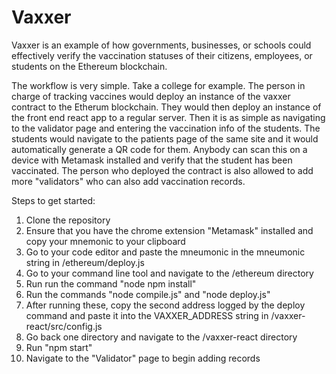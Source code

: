 # Vaxxer

Vaxxer is an example of how governments, businesses, or schools could effectively verify the vaccination statuses of their citizens, employees, or students on the Ethereum blockchain.

The workflow is very simple. Take a college for example. The person in charge of tracking vaccines would deploy an instance of the vaxxer contract to the Etherum blockchain. They would then deploy an instance of the front end react app to a regular server. Then it is as simple as navigating to the validator page and entering the vaccination info of the students. The students would navigate to the patients page of the same site and it would automatically generate a QR code for them. Anybody can scan this on a device with Metamask installed and verify that the student has been vaccinated. The person who deployed the contract is also allowed to add more "validators" who can also add vaccination records. 

Steps to get started:
1. Clone the repository
2. Ensure that you have the chrome extension "Metamask" installed and copy your mnemonic to your clipboard
3. Go to your code editor and paste the mneumonic in the mneumonic string in /ethereum/deploy.js
4. Go to your command line tool and navigate to the /ethereum directory
5. Run run the command "node npm install"
6. Run the commands "node compile.js" and "node deploy.js"
7. After running these, copy the second address logged by the deploy command and paste it into the VAXXER_ADDRESS string in /vaxxer-react/src/config.js
8. Go back one directory and navigate to the /vaxxer-react directory
9. Run "npm start"
10. Navigate to the "Validator" page to begin adding records 
